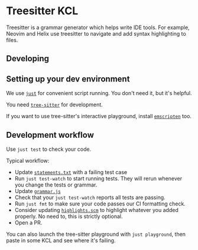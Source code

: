 # Treesitter KCL

Treesitter is a grammar generator which helps write IDE tools. For example, Neovim and Helix use treesitter to navigate and add syntax highlighting to files.

## Developing

## Setting up your dev environment

We use [`just`](https://github.com/casey/just) for convenient script running. You don't need it, but it's helpful.

You need [`tree-sitter`](https://www.npmjs.com/package/tree-sitter-cli) for development.

If you want to use tree-sitter's interactive playground, install [`emscripten`](https://emscripten.org/docs/getting_started/downloads.html) too.

## Development workflow

Use `just test` to check your code. 

Typical workflow:

 - Update [`statements.txt`](https://github.com/KittyCAD/tree-sitter-kcl/blob/main/test/corpus/statements.txt) with a failing test case
 - Run `just test-watch` to start running tests. They will rerun whenever you change the tests or grammar.
 - Update [`grammar.js`](https://github.com/KittyCAD/tree-sitter-kcl/blob/main/grammar.js)
 - Check that your `just test-watch` reports all tests are passing.
 - Run `just fmt` to make sure your code passes our CI formatting check.
 - Consider updating [`highlights.scm`](https://github.com/KittyCAD/tree-sitter-kcl/blob/main/queries/highlights.scm) to highlight whatever you added properly. No need to, this is strictly optional.
 - Open a PR.

You can also launch the tree-sitter playground with `just playground`, then paste in some KCL and see where it's failing.
